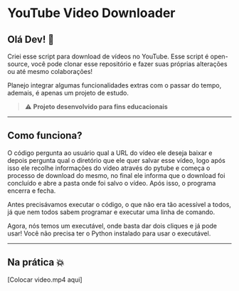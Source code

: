 # YouTube Video Downloader

## Olá Dev! :wave:

Criei esse script para download de vídeos no YouTube. Esse script é open-source, você pode clonar esse repositório e fazer suas próprias alterações ou até mesmo colaborações!

Planejo integrar algumas funcionalidades extras com o passar do tempo, ademais, é apenas um projeto de estudo.

> :warning: **Projeto desenvolvido para fins educacionais**

***

## Como funciona?

O código pergunta ao usuário qual a URL do vídeo ele deseja baixar e depois pergunta qual o diretório que ele quer salvar esse vídeo, logo após isso ele recolhe informações do vídeo através do pytube e começa o processo de download do mesmo, no final ele informa que o download foi concluído e abre a pasta onde foi salvo o vídeo. Após isso, o programa encerra e fecha.

Antes precisávamos executar o código, o que não era tão acessível a todos, já que nem todos sabem programar e executar uma linha de comando.

Agora, nós temos um executável, onde basta dar dois cliques e já pode usar! Você não precisa ter o Python instalado para usar o executável.

***
## Na prática :boom:

[Colocar video.mp4 aqui]
